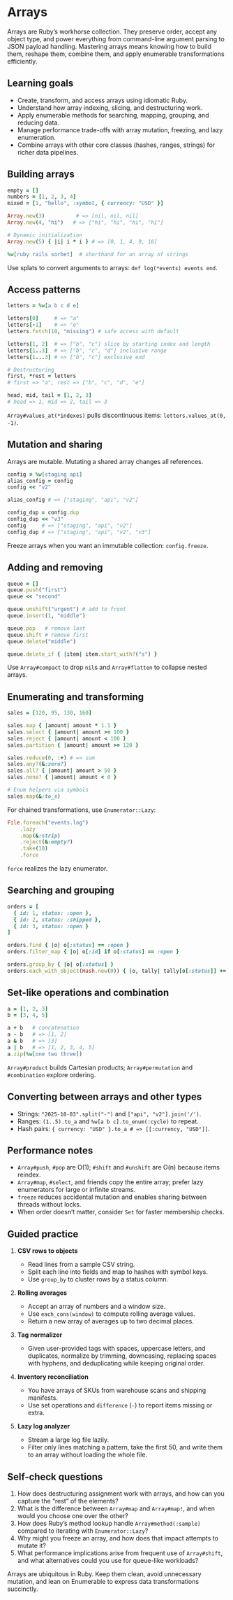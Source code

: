 # Arrays

Arrays are Ruby’s workhorse collection. They preserve order, accept any object type, and power everything from command-line argument parsing to JSON payload handling. Mastering arrays means knowing how to build them, reshape them, combine them, and apply enumerable transformations efficiently.

## Learning goals

- Create, transform, and access arrays using idiomatic Ruby.
- Understand how array indexing, slicing, and destructuring work.
- Apply enumerable methods for searching, mapping, grouping, and reducing data.
- Manage performance trade-offs with array mutation, freezing, and lazy enumeration.
- Combine arrays with other core classes (hashes, ranges, strings) for richer data pipelines.

## Building arrays

```ruby
empty = []
numbers = [1, 2, 3, 4]
mixed = [1, "hello", :symbol, { currency: "USD" }]

Array.new(3)          # => [nil, nil, nil]
Array.new(4, "hi")   # => ["hi", "hi", "hi", "hi"]

# Dynamic initialization
Array.new(5) { |i| i * i } # => [0, 1, 4, 9, 16]

%w[ruby rails sorbet]  # shorthand for an array of strings
```

Use splats to convert arguments to arrays: `def log(*events) events end`.

## Access patterns

```ruby
letters = %w[a b c d e]

letters[0]     # => "a"
letters[-1]    # => "e"
letters.fetch(10, "missing") # safe access with default

letters[1, 2]  # => ["b", "c"] slice by starting index and length
letters[1..3]  # => ["b", "c", "d"] inclusive range
letters[1...3] # => ["b", "c"] exclusive end

# Destructuring
first, *rest = letters
# first => "a", rest => ["b", "c", "d", "e"]

head, mid, tail = [1, 2, 3]
# head => 1, mid => 2, tail => 3
```

`Array#values_at(*indexes)` pulls discontinuous items: `letters.values_at(0, -1)`.

## Mutation and sharing

Arrays are mutable. Mutating a shared array changes all references.

```ruby
config = %w[staging api]
alias_config = config
config << "v2"

alias_config # => ["staging", "api", "v2"]

config_dup = config.dup
config_dup << "v3"
config     # => ["staging", "api", "v2"]
config_dup # => ["staging", "api", "v2", "v3"]
```

Freeze arrays when you want an immutable collection: `config.freeze`.

## Adding and removing

```ruby
queue = []
queue.push("first")
queue << "second"

queue.unshift("urgent") # add to front
queue.insert(1, "middle")

queue.pop   # remove last
queue.shift # remove first
queue.delete("middle")

queue.delete_if { |item| item.start_with?("s") }
```

Use `Array#compact` to drop `nil`s and `Array#flatten` to collapse nested arrays.

## Enumerating and transforming

```ruby
sales = [120, 95, 130, 160]

sales.map { |amount| amount * 1.1 }
sales.select { |amount| amount >= 100 }
sales.reject { |amount| amount < 100 }
sales.partition { |amount| amount >= 120 }

sales.reduce(0, :+) # => sum
sales.any?(&:zero?)
sales.all? { |amount| amount > 50 }
sales.none? { |amount| amount < 0 }

# Enum helpers via symbols
sales.map(&:to_s)
```

For chained transformations, use `Enumerator::Lazy`:

```ruby
File.foreach("events.log")
    .lazy
    .map(&:strip)
    .reject(&:empty?)
    .take(10)
    .force
```

`force` realizes the lazy enumerator.

## Searching and grouping

```ruby
orders = [
  { id: 1, status: :open },
  { id: 2, status: :shipped },
  { id: 3, status: :open }
]

orders.find { |o| o[:status] == :open }
orders.filter_map { |o| o[:id] if o[:status] == :open }

orders.group_by { |o| o[:status] }
orders.each_with_object(Hash.new(0)) { |o, tally| tally[o[:status]] += 1 }
```

## Set-like operations and combination

```ruby
a = [1, 2, 3]
b = [3, 4, 5]

a + b   # concatenation
a - b   # => [1, 2]
a & b   # => [3]
a | b   # => [1, 2, 3, 4, 5]
a.zip(%w[one two three])
```

`Array#product` builds Cartesian products; `Array#permutation` and `#combination` explore ordering.

## Converting between arrays and other types

- Strings: `"2025-10-03".split("-")` and `["api", "v2"].join('/')`.
- Ranges: `(1..5).to_a` and `%w[a b c].to_enum(:cycle)` to repeat.
- Hash pairs: `{ currency: "USD" }.to_a # => [[:currency, "USD"]]`.

## Performance notes

- `Array#push`, `#pop` are O(1); `#shift` and `#unshift` are O(n) because items reindex.
- `Array#map`, `#select`, and friends copy the entire array; prefer lazy enumerators for large or infinite streams.
- `freeze` reduces accidental mutation and enables sharing between threads without locks.
- When order doesn’t matter, consider `Set` for faster membership checks.

## Guided practice

1. **CSV rows to objects**
   - Read lines from a sample CSV string.
   - Split each line into fields and map to hashes with symbol keys.
   - Use `group_by` to cluster rows by a status column.

2. **Rolling averages**
   - Accept an array of numbers and a window size.
   - Use `each_cons(window)` to compute rolling average values.
   - Return a new array of averages up to two decimal places.

3. **Tag normalizer**
   - Given user-provided tags with spaces, uppercase letters, and duplicates, normalize by trimming, downcasing, replacing spaces with hyphens, and deduplicating while keeping original order.

4. **Inventory reconciliation**
   - You have arrays of SKUs from warehouse scans and shipping manifests.
   - Use set operations and `difference` (`-`) to report items missing or extra.

5. **Lazy log analyzer**
   - Stream a large log file lazily.
   - Filter only lines matching a pattern, take the first 50, and write them to an array without loading the whole file.

## Self-check questions

1. How does destructuring assignment work with arrays, and how can you capture the “rest” of the elements?
2. What is the difference between `Array#map` and `Array#map!`, and when would you choose one over the other?
3. How does Ruby’s method lookup handle `Array#method(:sample)` compared to iterating with `Enumerator::Lazy`?
4. Why might you freeze an array, and how does that impact attempts to mutate it?
5. What performance implications arise from frequent use of `Array#shift`, and what alternatives could you use for queue-like workloads?

Arrays are ubiquitous in Ruby. Keep them clean, avoid unnecessary mutation, and lean on Enumerable to express data transformations succinctly.
